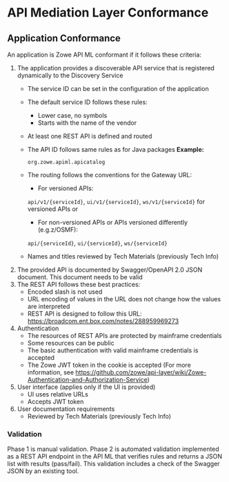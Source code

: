 # API Mediation Layer Conformance

## Application Conformance

An application is Zowe API ML conformant if it follows these criteria:

1. The application provides a discoverable API service that is registered dynamically to the Discovery Service
   - The service ID can be set in the configuration of the application
   - The default service ID follows these rules:
     - Lower case, no symbols
     - Starts with the name of the vendor
   - At least one REST API is defined and routed
   - The API ID follows same rules as for Java packages
     **Example:**
     
      `org.zowe.apiml.apicatalog`
   - The routing follows the conventions for the Gateway URL:
     - For versioned APIs:
     
      `api/v1/{serviceId}`, `ui/v1/{serviceId}`, `ws/v1/{serviceId}` for versioned APIs or
     - For non-versioned APIs or APIs versioned differently (e.g.z/OSMF):
     
      `api/{serviceId}`, `ui/{serviceId}`, `ws/{serviceId}` 
   - Names and titles reviewed by Tech Materials (previously Tech Info) 
2. The provided API is documented by Swagger/OpenAPI 2.0 JSON document. This document needs to be valid
3. The REST API follows these best practices:
   - Encoded slash is not used
   - URL encoding of values in the URL does not change how the values are interpreted 
   - REST API is designed to follow this URL: https://broadcom.ent.box.com/notes/288959969273
4. Authentication
   - The resources of REST APIs are protected by mainframe credentials
   - Some resources can be public
   - The basic authentication with valid mainframe credentials is accepted
   - The Zowe JWT token in the cookie is accepted (For more information, see https://github.com/zowe/api-layer/wiki/Zowe-Authentication-and-Authorization-Service)
5. User interface (applies only if the UI is provided)
   - UI uses relative URLs
   - Accepts JWT token
6. User documentation requirements
   - Reviewed by Tech Materials (previously Tech Info)  

### Validation 

Phase 1 is manual validation. Phase 2 is automated validation implemented as a REST API endpoint in the API ML that verifies rules and returns a JSON list with results (pass/fail). This validation includes a check of the Swagger JSON by an existing tool.
